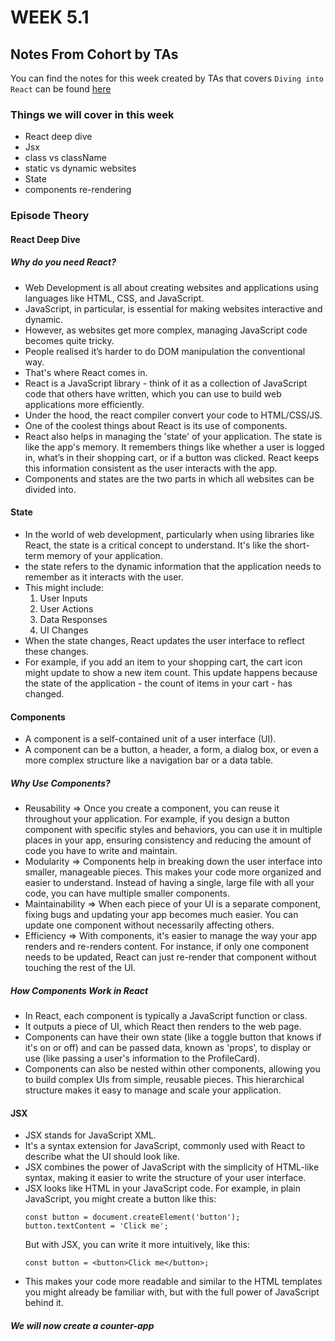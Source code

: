 # WEEK 5.1

## Notes From Cohort by TAs
You can find the notes for this week created by TAs that covers `Diving into React` can be found [here](https://quickest-juniper-f9c.notion.site/Week-5-1-Diving-into-React-2608ec1c57c04710844f7b8682beecd8)

### Things we will cover in this week

- React deep dive
- Jsx 
- class vs className
- static vs dynamic websites
- State
- components re-rendering

### Episode Theory

#### React Deep Dive

##### Why do you need React?

- Web Development is all about creating websites and applications using languages like HTML, CSS, and JavaScript.
- JavaScript, in particular, is essential for making websites interactive and dynamic.
- However, as websites get more complex, managing JavaScript code becomes quite tricky.
- People realised it’s harder to do DOM manipulation the conventional way.
- That's where React comes in.
- React is a JavaScript library - think of it as a collection of JavaScript code that others have written, which you can use to build web applications more efficiently.
- Under the hood, the react compiler convert your code to HTML/CSS/JS.
- One of the coolest things about React is its use of components. 
- React also helps in managing the 'state' of your application. The state is like the app's memory. It remembers things like whether a user is logged in, what’s in their shopping cart, or if a button was clicked. React keeps this information consistent as the user interacts with the app.
- Components and states are the two parts in which all websites can be divided into.

#### State
- In the world of web development, particularly when using libraries like React, the state is a critical concept to understand. It's like the short-term memory of your application.
-  the state refers to the dynamic information that the application needs to remember as it interacts with the user.
- This might include:
  1. User Inputs
  2. User Actions
  3. Data Responses
  4. UI Changes
- When the state changes, React updates the user interface to reflect these changes.
- For example, if you add an item to your shopping cart, the cart icon might update to show a new item count. This update happens because the state of the application - the count of items in your cart - has changed.

#### Components 
- A component is a self-contained unit of a user interface (UI).
- A component can be a button, a header, a form, a dialog box, or even a more complex structure like a navigation bar or a data table.

##### Why Use Components?
- Reusability =>  Once you create a component, you can reuse it throughout your application. 
                  For example, if you design a button component with specific styles and behaviors, you can use it in multiple places in your app, ensuring consistency and reducing the amount of code you have to write and maintain.
- Modularity => Components help in breaking down the user interface into smaller, manageable pieces. 
                This makes your code more organized and easier to understand. 
                Instead of having a single, large file with all your code, you can have multiple smaller components.
- Maintainability => When each piece of your UI is a separate component, fixing bugs and updating your app becomes much easier. 
                    You can update one component without necessarily affecting others.
- Efficiency => With components, it's easier to manage the way your app renders and re-renders content. 
                For instance, if only one component needs to be updated, React can just re-render that component without touching the rest of the UI.

##### How Components Work in React
- In React, each component is typically a JavaScript function or class. 
- It outputs a piece of UI, which React then renders to the web page. 
- Components can have their own state (like a toggle button that knows if it's on or off) and can be passed data, known as 'props', to display or use (like passing a user's information to the ProfileCard).
- Components can also be nested within other components, allowing you to build complex UIs from simple, reusable pieces. 
  This hierarchical structure makes it easy to manage and scale your application.

#### JSX 
- JSX stands for JavaScript XML. 
- It's a syntax extension for JavaScript, commonly used with React to describe what the UI should look like.
- JSX combines the power of JavaScript with the simplicity of HTML-like syntax, making it easier to write the structure of your user interface.
- JSX looks like HTML in your JavaScript code. 
  For example, in plain JavaScript, you might create a button like this:
  ```
  const button = document.createElement('button');
  button.textContent = 'Click me';
  ```
  But with JSX, you can write it more intuitively, like this:
  ```
  const button = <button>Click me</button>;
  ```
- This makes your code more readable and similar to the HTML templates you might already be familiar with, but with the full power of JavaScript behind it.

##### We will now create a counter-app